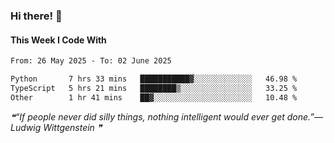 ### Hi there! 👋

#### This Week I Code With
<!--START_SECTION:waka-->

```txt
From: 26 May 2025 - To: 02 June 2025

Python       7 hrs 33 mins   ███████████▓░░░░░░░░░░░░░   46.98 %
TypeScript   5 hrs 21 mins   ████████▒░░░░░░░░░░░░░░░░   33.25 %
Other        1 hr 41 mins    ██▓░░░░░░░░░░░░░░░░░░░░░░   10.48 %
```

<!--END_SECTION:waka-->

<!--STARTS_HERE_QUOTE_README-->
<i>❝“If people never did silly things, nothing intelligent would ever get done.”— Ludwig Wittgenstein   ❞</i>
<!--ENDS_HERE_QUOTE_README-->
